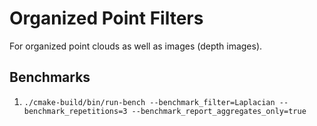 # Organized Point Filters

For organized point clouds as well as images (depth images).

## Benchmarks

1. `./cmake-build/bin/run-bench --benchmark_filter=Laplacian --benchmark_repetitions=3 --benchmark_report_aggregates_only=true` 
